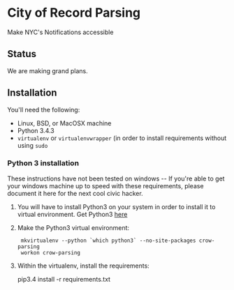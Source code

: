 # City of Record Parsing

Make NYC's Notifications accessible

## Status

We are making grand plans.


## Installation

You'll need the following:

- Linux, BSD, or MacOSX machine
- Python 3.4.3
- `virtualenv` or `virtualenvwrapper` (in order to install requirements without
  using `sudo`

### Python 3 installation

These instructions have not been tested on windows --  If you're able to get your
windows machine up to speed with these requirements, please document it here for the
next cool civic hacker.

1. You will have to install Python3 on your system in order to install it 
   to virtual environment. Get Python3 [here](https://www.python.org/downloads/)

2. Make the Python3 virtual environment:

        mkvirtualenv --python `which python3` --no-site-packages crow-parsing
        workon crow-parsing

3. Within the virtualenv, install the requirements:

    pip3.4 install -r requirements.txt
